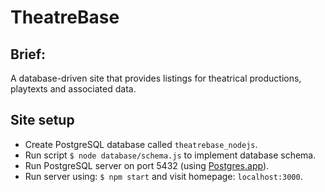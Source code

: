 TheatreBase
=================


Brief:
-------

A database-driven site that provides listings for theatrical productions, playtexts and associated data.


Site setup
-------

- Create PostgreSQL database called `theatrebase_nodejs`.
- Run script `$ node database/schema.js` to implement database schema.
- Run PostgreSQL server on port 5432 (using [Postgres.app](http://postgresapp.com/)).
- Run server using: `$ npm start` and visit homepage: `localhost:3000`.
